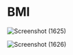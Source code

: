 # BMI

![Screenshot (1625)](https://user-images.githubusercontent.com/90768772/203660432-aced0fdd-c114-4aba-96d8-64e5a96e7fa3.png)

![Screenshot (1626)](https://user-images.githubusercontent.com/90768772/203660502-c6a652fb-4286-47b2-8251-0f1b6efb9bb9.png)
